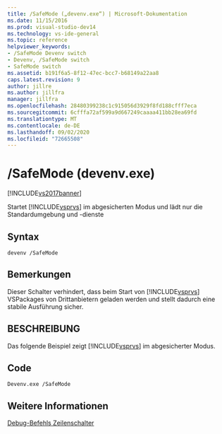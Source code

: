 ```yaml
---
title: /SafeMode („devenv.exe“) | Microsoft-Dokumentation
ms.date: 11/15/2016
ms.prod: visual-studio-dev14
ms.technology: vs-ide-general
ms.topic: reference
helpviewer_keywords:
- /SafeMode Devenv switch
- Devenv, /SafeMode switch
- SafeMode switch
ms.assetid: b191f6a5-8f12-47ec-bcc7-b68149a22aa8
caps.latest.revision: 9
author: jillre
ms.author: jillfra
manager: jillfra
ms.openlocfilehash: 28480399238c1c915056d3929f8fd188cfff7eca
ms.sourcegitcommit: 6cfffa72af599a9d667249caaaa411bb28ea69fd
ms.translationtype: MT
ms.contentlocale: de-DE
ms.lasthandoff: 09/02/2020
ms.locfileid: "72665508"
---
```

# <a name="safemode-devenvexe"></a>/SafeMode (devenv.exe)
[!INCLUDE[vs2017banner](../../includes/vs2017banner.md)]

Startet [!INCLUDE[vsprvs](../../includes/vsprvs-md.md)] im abgesicherten Modus und lädt nur die Standardumgebung und -dienste

## <a name="syntax"></a>Syntax

```
devenv /SafeMode
```

## <a name="remarks"></a>Bemerkungen
 Dieser Schalter verhindert, dass beim Start von [!INCLUDE[vsprvs](../../includes/vsprvs-md.md)] VSPackages von Drittanbietern geladen werden und stellt dadurch eine stabile Ausführung sicher.

## <a name="description"></a>BESCHREIBUNG
 Das folgende Beispiel zeigt [!INCLUDE[vsprvs](../../includes/vsprvs-md.md)] im abgesicherter Modus.

## <a name="code"></a>Code

```
Devenv.exe /SafeMode
```

## <a name="see-also"></a>Weitere Informationen
 [Debug-Befehls Zeilenschalter](../../ide/reference/devenv-command-line-switches.md)
